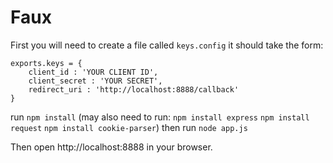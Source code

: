# Faux

First you will need to create a file called `keys.config` it should take the form:

```
exports.keys = {
	client_id : 'YOUR CLIENT ID',
	client_secret : 'YOUR SECRET',
	redirect_uri : 'http://localhost:8888/callback'
}
```

run `npm install`
(may also need to run:
	`npm install express`
	`npm install request`
	`npm install cookie-parser`)
then run `node app.js`


Then open http://localhost:8888 in your browser.
